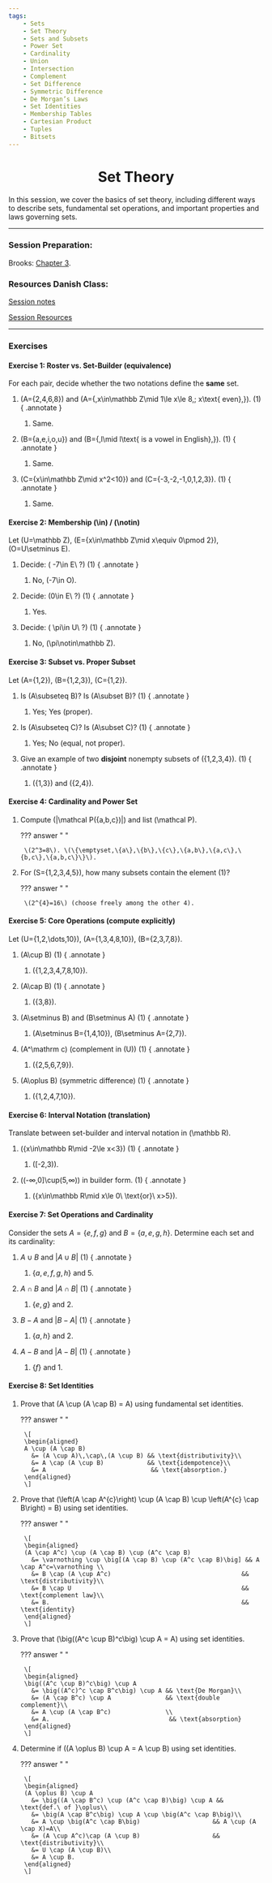 ```yaml
---
tags:
    - Sets
    - Set Theory
    - Sets and Subsets
    - Power Set
    - Cardinality
    - Union
    - Intersection
    - Complement
    - Set Difference
    - Symmetric Difference
    - De Morgan’s Laws
    - Set Identities
    - Membership Tables
    - Cartesian Product
    - Tuples
    - Bitsets   
---
```


<h1 align="center">Set Theory</h1>

In this session, we cover the basics of set theory, including different ways to describe sets, fundamental set operations, and important properties and laws governing sets. 

<hr/>

### Session Preparation:

Brooks: [Chapter 3](https://docs.google.com/viewer?url=https://raw.githubusercontent.com/RBrooksDK/MSE_book_v2/master/main.pdf).

### Resources Danish Class:

[Session notes]()

[Session Resources]()

<hr/>

### Exercises

#### Exercise 1: Roster vs. Set-Builder (equivalence)

For each pair, decide whether the two notations define the **same** set.

1. \(A=\{2,4,6,8\}\) and \(A=\{\,x\in\mathbb Z\mid 1\le x\le 8,\; x\text{ even}\,\}\). (1)
{ .annotate }

    1. Same.

2. \(B=\{a,e,i,o,u\}\) and \(B=\{\,l\mid l\text{ is a vowel in English}\,\}\). (1)
{ .annotate }

    1. Same.

3. \(C=\{x\in\mathbb Z\mid x^2<10\}\) and \(C=\{-3,-2,-1,0,1,2,3\}\). (1)
{ .annotate }

    1. Same.

#### Exercise 2: Membership \(\in\) / \(\notin\)

Let \(U=\mathbb Z\), \(E=\{x\in\mathbb Z\mid x\equiv 0\pmod 2\}\), \(O=U\setminus E\).

1. Decide: \( -7\in E\ ?\) (1)
{ .annotate }

    1. No, \(-7\in O\).

2. Decide: \(0\in E\ ?\) (1)
{ .annotate }

    1. Yes.

3. Decide: \( \pi\in U\ ?\) (1)
{ .annotate }

    1. No, \(\pi\notin\mathbb Z\).

#### Exercise 3: Subset vs. Proper Subset

Let \(A=\{1,2\}\), \(B=\{1,2,3\}\), \(C=\{1,2\}\).

1. Is \(A\subseteq B\)? Is \(A\subset B\)? (1)
{ .annotate }

    1. Yes; Yes (proper).

2. Is \(A\subseteq C\)? Is \(A\subset C\)? (1)
{ .annotate }

    1. Yes; No (equal, not proper).

3. Give an example of two **disjoint** nonempty subsets of \(\{1,2,3,4\}\). (1)
{ .annotate }

    1. \(\{1,3\}\) and \(\{2,4\}\).

#### Exercise 4: Cardinality and Power Set

1. Compute \(|\mathcal P(\{a,b,c\})|\) and list \(\mathcal P\).

    ??? answer "&nbsp;"

        \(2^3=8\). \(\{\emptyset,\{a\},\{b\},\{c\},\{a,b\},\{a,c\},\{b,c\},\{a,b,c\}\}\).

2. For \(S=\{1,2,3,4,5\}\), how many subsets contain the element \(1\)?

    ??? answer "&nbsp;"

        \(2^{4}=16\) (choose freely among the other 4).

#### Exercise 5: Core Operations (compute explicitly)

Let \(U=\{1,2,\dots,10\}\), \(A=\{1,3,4,8,10\}\), \(B=\{2,3,7,8\}\).

1. \(A\cup B\) (1)
{ .annotate }

    1. \(\{1,2,3,4,7,8,10\}\).

2. \(A\cap B\) (1)
{ .annotate }

    1. \(\{3,8\}\).

3. \(A\setminus B\) and \(B\setminus A\) (1)
{ .annotate }

    1. \(A\setminus B=\{1,4,10\}\), \(B\setminus A=\{2,7\}\).

4. \(A^\mathrm c\) (complement in \(U\)) (1)
{ .annotate }

    1. \(\{2,5,6,7,9\}\).

5. \(A\oplus B\) (symmetric difference) (1)
{ .annotate }

    1. \(\{1,2,4,7,10\}\).

#### Exercise 6: Interval Notation (translation)

Translate between set-builder and interval notation in \(\mathbb R\).

1. \(\{x\in\mathbb R\mid -2\le x<3\}\) (1)
{ .annotate }

    1. \([-2,3)\).

2. \((-∞,0]\cup(5,∞)\) in builder form. (1)
{ .annotate }

    1. \(\{x\in\mathbb R\mid x\le 0\ \text{or}\ x>5\}\).

#### Exercise 7: Set Operations and Cardinality

Consider the sets $A=\{e, f, g\}$ and $B=\{a, e, g, h\}$. Determine each set and its cardinality:

1. $A \cup B$ and $|A \cup B|$ (1)
{ .annotate }

    1. $\{a, e, f, g, h\}$ and $5$.

2. $A \cap B$ and $|A \cap B|$ (1)
{ .annotate }

    1. $\{e, g\}$ and $2$.

3. $B-A$ and $|B-A|$ (1)
{ .annotate }

    1. $\{a, h\}$ and $2$.

4. $A-B$ and $|A-B|$ (1)
{ .annotate }

    1. $\{f\}$ and $1$.

#### Exercise 8: Set Identities

1. Prove that \(A \cup (A \cap B) = A\) using fundamental set identities.

    ??? answer "&nbsp;"

        \[
        \begin{aligned}
        A \cup (A \cap B)
          &= (A \cup A)\,\cap\,(A \cup B) && \text{distributivity}\\
          &= A \cap (A \cup B)            && \text{idempotence}\\
          &= A                             && \text{absorption.}
        \end{aligned}
        \]

2. Prove that \(\left(A \cap A^{c}\right) \cup (A \cap B) \cup \left(A^{c} \cap B\right) = B\) using set identities.

    ??? answer "&nbsp;"

        \[
        \begin{aligned}
        (A \cap A^c) \cup (A \cap B) \cup (A^c \cap B)
          &= \varnothing \cup \big[(A \cap B) \cup (A^c \cap B)\big] && A \cap A^c=\varnothing \\
          &= B \cap (A \cup A^c)                                    && \text{distributivity}\\
          &= B \cap U                                               && \text{complement law}\\
          &= B.                                                     && \text{identity}
        \end{aligned}
        \]

3. Prove that \(\big((A^c \cup B)^c\big) \cup A = A\) using set identities.

    ??? answer "&nbsp;"

        \[
        \begin{aligned}
        \big((A^c \cup B)^c\big) \cup A
          &= \big((A^c)^c \cap B^c\big) \cup A && \text{De Morgan}\\
          &= (A \cap B^c) \cup A               && \text{double complement}\\
          &= A \cup (A \cap B^c)               \\
          &= A.                                 && \text{absorption}
        \end{aligned}
        \]

4. Determine if \((A \oplus B) \cup A = A \cup B\) using set identities.

    ??? answer "&nbsp;"

        \[
        \begin{aligned}
        (A \oplus B) \cup A
          &= \big((A \cap B^c) \cup (A^c \cap B)\big) \cup A && \text{def.\ of }\oplus\\
          &= \big(A \cap B^c\big) \cup A \cup \big(A^c \cap B\big)\\
          &= A \cup \big(A^c \cap B\big)                    && A \cup (A \cap X)=A\\
          &= (A \cup A^c)\cap (A \cup B)                    && \text{distributivity}\\
          &= U \cap (A \cup B)\\
          &= A \cup B.
        \end{aligned}
        \]
